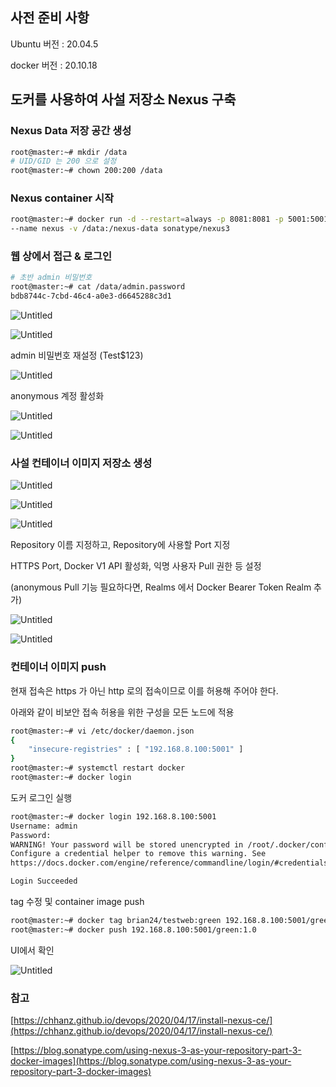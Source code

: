 ## 사전 준비 사항

Ubuntu 버전 : 20.04.5

docker 버전 : 20.10.18

## 도커를 사용하여 사설 저장소 Nexus 구축

### **Nexus Data 저장 공간 생성**

```bash
root@master:~# mkdir /data
# UID/GID 는 200 으로 설정
root@master:~# chown 200:200 /data
```

### Nexus **container 시작**

```bash
root@master:~# docker run -d --restart=always -p 8081:8081 -p 5001:5001 \
--name nexus -v /data:/nexus-data sonatype/nexus3
```

### 웹 상에서 접근 & 로그인

```bash
# 초반 admin 비밀번호
root@master:~# cat /data/admin.password
bdb8744c-7cbd-46c4-a0e3-d6645288c3d1
```

![Untitled](https://s3-us-west-2.amazonaws.com/secure.notion-static.com/f9adfb25-1751-4fea-80d2-c036ad3624d7/Untitled.png)

![Untitled](https://s3-us-west-2.amazonaws.com/secure.notion-static.com/93f5c854-5d68-4537-960b-1f29e4827183/Untitled.png)

admin 비밀번호 재설정 (Test$123)

![Untitled](https://s3-us-west-2.amazonaws.com/secure.notion-static.com/a3c90bf1-0551-40fb-8a27-fc56999b78b8/Untitled.png)

anonymous 계정 활성화

![Untitled](https://s3-us-west-2.amazonaws.com/secure.notion-static.com/8e1211ad-6784-4526-9962-487a96360a77/Untitled.png)

![Untitled](https://s3-us-west-2.amazonaws.com/secure.notion-static.com/27a46b4d-83b7-40a8-993a-093f94798864/Untitled.png)

### 사설 컨테이너 이미지 저장소 생성

![Untitled](https://s3-us-west-2.amazonaws.com/secure.notion-static.com/a5167658-73f0-4690-9485-1132aaf835f9/Untitled.png)

![Untitled](https://s3-us-west-2.amazonaws.com/secure.notion-static.com/9020c064-7c26-465b-bb09-fdc15d613816/Untitled.png)

![Untitled](https://s3-us-west-2.amazonaws.com/secure.notion-static.com/f15dc133-07e2-4149-abc1-f9c31c4474eb/Untitled.png)

Repository 이름 지정하고, Repository에 사용할 Port 지정

HTTPS Port, Docker V1 API 활성화, 익명 사용자 Pull 권한 등 설정

(anonymous Pull 기능 필요하다면, Realms 에서 Docker Bearer Token Realm 추가)

![Untitled](https://s3-us-west-2.amazonaws.com/secure.notion-static.com/97135399-9a6c-4419-99a2-b3104474d15b/Untitled.png)

![Untitled](https://s3-us-west-2.amazonaws.com/secure.notion-static.com/c1534838-7931-4a84-a317-63d004202fa6/Untitled.png)

### 컨테이너 이미지 push

현재 접속은 https 가 아닌 http 로의 접속이므로 이를 허용해 주어야 한다. 

아래와 같이 비보안 접속 허용을 위한 구성을 모든 노드에 적용

```bash
root@master:~# vi /etc/docker/daemon.json
{
	"insecure-registries" : [ "192.168.8.100:5001" ]
}
root@master:~# systemctl restart docker
root@master:~# docker login
```

도커 로그인 실행

```bash
root@master:~# docker login 192.168.8.100:5001
Username: admin
Password:
WARNING! Your password will be stored unencrypted in /root/.docker/config.json.
Configure a credential helper to remove this warning. See
https://docs.docker.com/engine/reference/commandline/login/#credentials-store

Login Succeeded
```

tag 수정 및 container image push

```bash
root@master:~# docker tag brian24/testweb:green 192.168.8.100:5001/green:1.0
root@master:~# docker push 192.168.8.100:5001/green:1.0
```

UI에서 확인

![Untitled](https://s3-us-west-2.amazonaws.com/secure.notion-static.com/c1d9717f-6750-48e7-86e0-5570f49fcf33/Untitled.png)

### 참고

[https://chhanz.github.io/devops/2020/04/17/install-nexus-ce/](https://chhanz.github.io/devops/2020/04/17/install-nexus-ce/)

[https://blog.sonatype.com/using-nexus-3-as-your-repository-part-3-docker-images](https://blog.sonatype.com/using-nexus-3-as-your-repository-part-3-docker-images)
